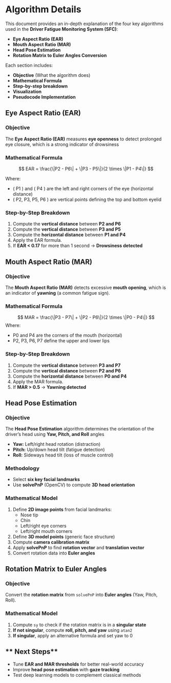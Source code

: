 # **Algorithm Details**

This document provides an in-depth explanation of the four key algorithms used in the **Driver Fatigue Monitoring System (SFC)**:
- **Eye Aspect Ratio (EAR)**
- **Mouth Aspect Ratio (MAR)**
- **Head Pose Estimation**
- **Rotation Matrix to Euler Angles Conversion**

Each section includes:
- **Objective** (What the algorithm does)
- **Mathematical Formula**
- **Step-by-step breakdown**
- **Visualization**
- **Pseudocode Implementation**

## **Eye Aspect Ratio (EAR)**
### **Objective**
The **Eye Aspect Ratio (EAR)** measures **eye openness** to detect prolonged eye closure, which is a strong indicator of drowsiness

### **Mathematical Formula**

$$
EAR = \frac{\|P2 - P6\| + \|P3 - P5\|}{2 \times \|P1 - P4\|}
$$

Where:
- \( P1 \) and \( P4 \) are the left and right corners of the eye (horizontal distance)
- \( P2, P3, P5, P6 \) are vertical points defining the top and bottom eyelid

### **Step-by-Step Breakdown**
1. Compute the **vertical distance** between **P2 and P6**
2. Compute the **vertical distance** between **P3 and P5**
3. Compute the **horizontal distance** between **P1 and P4**
4. Apply the EAR formula.
5. If **EAR < 0.17** for more than 1 second → **Drowsiness detected**

## Mouth Aspect Ratio (MAR)

### **Objective**

The **Mouth Aspect Ratio (MAR)** detects excessive **mouth opening**, which is an indicator of **yawning** (a common fatigue sign).

### **Mathematical Formula**
$$
MAR = \frac{\|P3 - P7\| + \|P2 - P6\|}{2 \times \|P0 - P4\|}
$$
Where:

-   P0 and P4 are the corners of the mouth (horizontal)
-   P2, P3, P6, P7 define the upper and lower lips

### **Step-by-Step Breakdown**

1.  Compute the **vertical distance** between **P3 and P7**
2.  Compute the **vertical distance** between **P2 and P6**
3.  Compute the **horizontal distance** between **P0 and P4**
4.  Apply the MAR formula.
5.  If **MAR > 0.5** → **Yawning detected**
## Head Pose Estimation

### **Objective**

The **Head Pose Estimation** algorithm determines the orientation of the driver’s head using **Yaw, Pitch, and Roll** angles

-   **Yaw:** Left/right head rotation (distraction)
-   **Pitch:** Up/down head tilt (fatigue detection)
-   **Roll:** Sideways head tilt (loss of muscle control)

### **Methodology**

-   Select **six key facial landmarks**
-   Use **solvePnP** (OpenCV) to compute **3D head orientation**

### **Mathematical Model**

1.  Define **2D image points** from facial landmarks:
    -   Nose tip
    -   Chin
    -   Left/right eye corners
    -   Left/right mouth corners
2.  Define **3D model points** (generic face structure)
3.  Compute **camera calibration matrix**
4.  Apply **solvePnP** to find **rotation vector** and **translation vector**
5.  Convert rotation data into **Euler angles**

## **Rotation Matrix to Euler Angles**

### **Objective**

Convert the **rotation matrix** from `solvePnP` into **Euler angles** (Yaw, Pitch, Roll).

### **Mathematical Model**

1.  Compute `sy` to check if the rotation matrix is in a **singular state**
2.  **If not singular**, compute **roll, pitch, and yaw** using `atan2`
3.  **If singular**, apply an alternative formula and set yaw to 0

## ** Next Steps**

-   Tune **EAR and MAR thresholds** for better real-world accuracy
-   Improve **head pose estimation** with **gaze tracking**
-   Test deep learning models to complement classical methods

